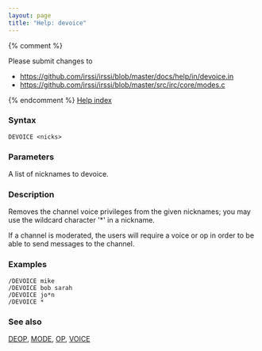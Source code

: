 ```yaml
---
layout: page
title: "Help: devoice"
---
```


{% comment %}

Please submit changes to
- https://github.com/irssi/irssi/blob/master/docs/help/in/devoice.in
- https://github.com/irssi/irssi/blob/master/src/irc/core/modes.c


{% endcomment %}
[Help index](/documentation/help)

### Syntax ###

<div class="highlight irssisyntax"><pre style="\-\-cmdlen:7ch"><code><span class="synB">DEVOICE</span> <span class="synB05">&lt;nicks></span></code></pre></div>



### Parameters ###

A list of nicknames to devoice.

### Description ###

Removes the channel voice privileges from the given nicknames; you may use
the wildcard character '*' in a nickname.

If a channel is moderated, the users will require a voice or op in order to
be able to send messages to the channel.

### Examples ###

    /DEVOICE mike
    /DEVOICE bob sarah
    /DEVOICE jo*n
    /DEVOICE *

### See also ###
[DEOP](/documentation/help/deop), [MODE](/documentation/help/mode), [OP](/documentation/help/op), [VOICE](/documentation/help/voice)

